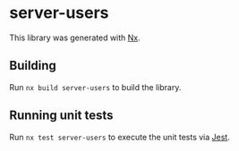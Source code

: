 # server-users

This library was generated with [Nx](https://nx.dev).

## Building

Run `nx build server-users` to build the library.

## Running unit tests

Run `nx test server-users` to execute the unit tests via [Jest](https://jestjs.io).
